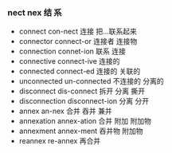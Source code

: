 ### nect  nex 结 系

- connect con-nect  连接 把...联系起来
- connector connect-or 连接者 连接物
- connection connet-ion  联系 连接
- connective connect-ive 连接的
- connected connect-ed 连接的 关联的
- unconnected un-connected  不连接的 分离的
- disconnect dis-connect 拆开  分离 撕开
- disconnection disconnect-ion 分离 分开
- annex an-nex 合并 吞并  兼并
- annexation annex-ation 合并 附加  附加物
- annexment annex-ment 吞并物 附加物
- reannex re-annex 再合并